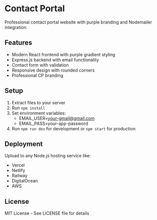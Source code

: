 # Contact Portal

Professional contact portal website with purple branding and Nodemailer integration.

## Features
- Modern React frontend with purple gradient styling
- Express.js backend with email functionality
- Contact form with validation
- Responsive design with rounded corners
- Professional CP branding

## Setup
1. Extract files to your server
2. Run `npm install`
3. Set environment variables:
   - EMAIL_USER=your-gmail@gmail.com
   - EMAIL_PASS=your-app-password
4. Run `npm run dev` for development or `npm start` for production

## Deployment
Upload to any Node.js hosting service like:
- Vercel
- Netlify
- Railway
- DigitalOcean
- AWS

## License
MIT License - See LICENSE file for details
